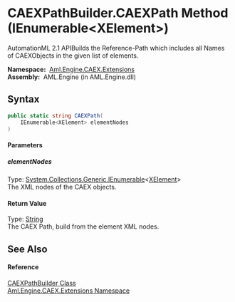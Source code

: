 CAEXPathBuilder.CAEXPath Method (IEnumerable&lt;XElement>)
==========================================================
AutomationML 2.1 APIBuilds the Reference-Path which includes all Names of CAEXObjects in the given list of elements.

  **Namespace:**  [Aml.Engine.CAEX.Extensions][1]  
  **Assembly:**  AML.Engine (in AML.Engine.dll)

Syntax
------

```csharp
public static string CAEXPath(
	IEnumerable<XElement> elementNodes
)
```

#### Parameters

##### *elementNodes*
Type: [System.Collections.Generic.IEnumerable][2]&lt;[XElement][3]>  
The XML nodes of the CAEX objects.

#### Return Value
Type: [String][4]  
 The CAEX Path, build from the element XML nodes. 

See Also
--------

#### Reference
[CAEXPathBuilder Class][5]  
[Aml.Engine.CAEX.Extensions Namespace][1]  

[1]: ../README.md
[2]: https://docs.microsoft.com/dotnet/api/system.collections.generic.ienumerable-1
[3]: https://docs.microsoft.com/dotnet/api/system.xml.linq.xelement
[4]: https://docs.microsoft.com/dotnet/api/system.string
[5]: README.md
[6]: https://www.automationml.org
[7]: ../../icons/logoShade.png
